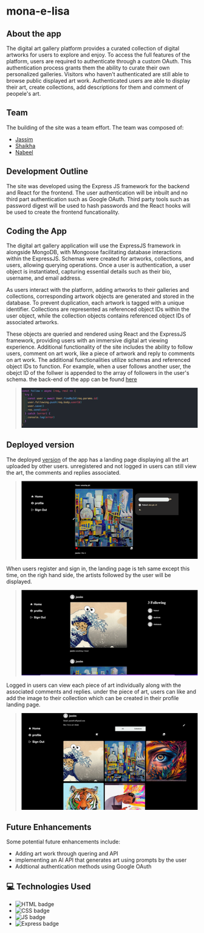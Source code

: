 # mona-e-lisa
## About the app
The digital art gallery platform provides a curated collection of digital artworks for users to explore and enjoy. To access the full features of the platform, users are required to authenticate through a custom OAuth. This authentication process grants them the ability to curate their own personalized galleries. Visitors who haven't authenticated are still able to browse public displayed art work. Authenticated users are able to display their art, create collections, add descriptions for them and comment of peopele's art.

## Team
The building of the site was a team effort. The team was composed of:

- [Jassim](https://github.com/9Jassim)
- [Shaikha](https://github.com/Shaikha277)
- [Nabeel](https://github.com/nabeelmaklai)

## Development Outline
The site was developed using the Express JS framework for the backend and React for the frontend. The user authentication will be inbuilt and no third part authentication such as Google OAuth. Third party tools such as password digest will be used to hash passwords and the React hooks will be used to create the frontend funcationality.

## Coding the App
The digital art gallery application will use the ExpressJS framework in alongside MongoDB, with Mongoose facilitating database interactions within the ExpressJS. Schemas were created for artworks, collections, and users, allowing querying operations. Once a user is authentication, a user object is instantiated, capturing essential details such as their bio, username, and email address.

As users interact with the platform, adding artworks to their galleries and collections, corresponding artwork objects are generated and stored in the database. To prevent duplication, each artwork is tagged with a unique identifier. Collections are represented as referenced object IDs within the user object, while the collection objects contains referenced object IDs of associated artworks.

These objects are queried and rendered using React and the ExpressJS framework, providing users with an immersive digital art viewing experience. Additional functionality of the site includes the ability to follow users, comment on art work, like a piece of artwork and reply to comments on art work. The additional functionalities utilize schemas and referenced object IDs to function. For example, when a user follows another user, the obejct ID of the follwer is appended to the array of followers in the user's schema. the back-end of the app can be found [here](https://github.com/nabeelmaklai/mona-e-lisa-backend )

> ![Alt text](https://github.com/nabeelmaklai/mona-e-lisa/blob/main/images/follow-back-end.png)


## Deployed version
The deployed [version](https://monaelisa.surge.sh/) of the app has a landing page displaying all the art uploaded by other users. unregistered and not logged in users can still view the art, the comments and replies associated. 
> ![Alt text](https://github.com/nabeelmaklai/mona-e-lisa/blob/main/images/view-art.png)

When users register and sign in, the landing page is teh same except this time, on the righ hand side, the artists followed by the user will be displayed.

> ![Alt text](https://github.com/nabeelmaklai/mona-e-lisa/blob/main/images/signed-in.png)

Logged in users can view each piece of art individually along with the associated comments and replies. under the piece of art, users can like and add the image to their collection which can be created in their profile landing page.

> ![Alt text](https://github.com/nabeelmaklai/mona-e-lisa/blob/main/images/profile-page.png)

## Future Enhancements

Some potential future enhancements include:

- Adding art work through quering and API
- implementing an AI API that generates art using prompts by the user
- Addtional authentication methods using Google OAuth


 
## :computer: Technologies Used

- ![HTML badge](https://img.shields.io/badge/HTML5-E34F26?style=for-the-badge&logo=html5&logoColor=white)
- ![CSS badge](https://img.shields.io/badge/CSS3-1572B6?style=for-the-badge&logo=css3&logoColor=white)
- ![JS badge](https://img.shields.io/badge/JavaScript-323330?style=for-the-badge&logo=javascript&logoColor=F7DF1E)
- ![Express badge](https://img.shields.io/badge/JavaScript-323330?style=for-the-badge&logo=express&logoColor=F7DF1E)
